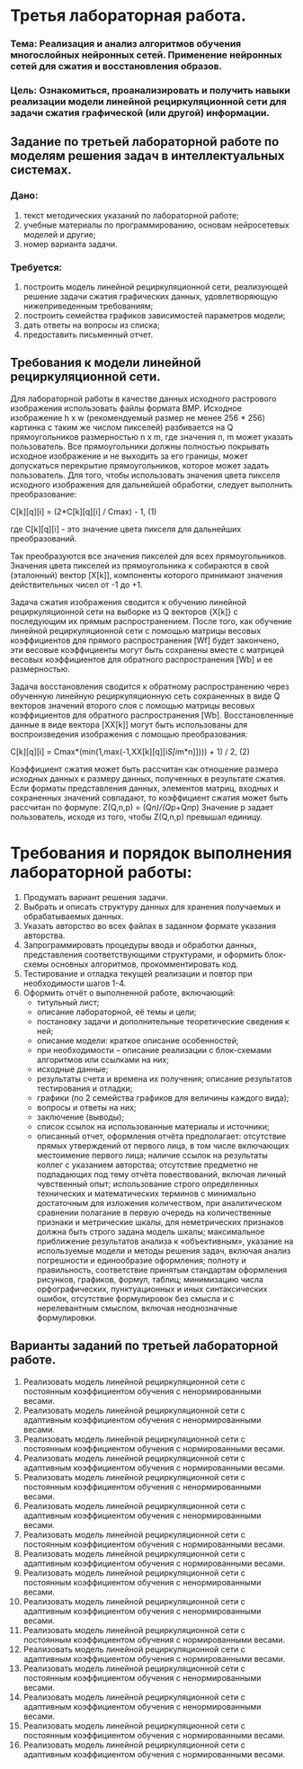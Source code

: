# Третья лабораторная работа.
### Тема: Реализация и анализ алгоритмов обучения многослойных нейронных сетей. Применение нейронных сетей для сжатия и восстановления образов.
### Цель: Ознакомиться, проанализировать и получить навыки реализации модели линейной рециркуляционной сети для задачи сжатия графической (или другой) информации.

## Задание по третьей лабораторной работе по моделям решения задач в интеллектуальных системах.
### Дано:
1. текст методических указаний по лабораторной работе;
2. учебные материалы по программированию, основам нейросетевых моделей и другие;
3. номер варианта задачи.

### Требуется:
1. построить модель линейной рециркуляционной сети, реализующей решение задачи сжатия графических данных, удовлетворяющую нижеприведенным требованиям;
2. построить семейства графиков зависимостей параметров модели;
3. дать ответы на вопросы из списка;
4. предоставить письменный отчет.


## Требования к модели линейной рециркуляционной сети.
Для лабораторной работы в качестве данных исходного растрового изображения использовать файлы формата BMP.
Исходное изображение h х w (рекомендуемый размер не менее 256 * 256) картинка с таким же числом пикселей) разбивается на Q прямоугольников размерностью n х m, где значения n, m может указать пользователь.
Все прямоугольники должны полностью покрывать исходное изображение и не выходить за его границы, может допускаться перекрытие прямоугольников, которое может задать пользователь.
Для того, чтобы использовать значения цвета пикселя исходного изображения для дальнейшей обработки, следует выполнить преобразование:

C[k][q][i] = (2*C[k][q][i] / Cmax) - 1, (1)

где C[k][q][i] - это значение цвета пикселя для дальнейших преобразований.

Так преобразуются все значения пикселей для всех прямоугольников.
Значения цвета пикселей из прямоугольника к собираются в свой (эталонный) вектор [X[k]], компоненты которого принимают значения действительных чисел от -1 до +1.

Задача сжатия изображения сводится к обучению линейной рециркуляционной сети на выборке из Q векторов {X[k]} с последующим их прямым распространением.
После того, как обучение линейной рециркуляционной сети с помощью матрицы весовых коэффициентов для прямого распространения [Wf] будет закончено, эти весовые коэффициенты могут быть сохранены вместе с матрицей весовых коэффициентов для обратного распространения [Wb] и ее размерностью.

Задача восстановления сводится к обратному распространению через обученную линейную рециркуляционную сеть сохраненных в виде Q векторов значений второго слоя с помощью матрицы весовых коэффициентов для обратного распространения [Wb].
Восстановленные данные в виде вектора [XX[k]] могут быть использованы для воспроизведения изображения с помощью преобразования:

C[k][q][i] = Cmax*(min(1,max(-1,XX[k][q][i*S[i*m*n]]))) + 1) / 2, (2)

Коэффициент сжатия может быть рассчитан как отношение размера исходных данных к размеру данных, полученных в результате сжатия.
Если форматы представления данных, элементов матриц, входных и сохраненных значений совпадают, то коэффициент сжатия может быть рассчитан по формуле:
Z(Q,n,p) = (Q*n)/(Q*p+Q*n*p)
Значение p задает пользователь, исходя из того, чтобы Z(Q,n,p) превышал единицу.


# Требования и порядок выполнения лабораторной работы:
1. Продумать вариант решения задачи.
2. Выбрать и описать структуру данных для хранения получаемых и обрабатываемых данных.
3. Указать авторство во всех файлах в заданном формате указания авторства.
4. Запрограммировать процедуры ввода и обработки данных, представления соответствующими структурами, и оформить блок-схемы основных алгоритмов, прокомментировать код.
5. Тестирование и отладка текущей реализации и повтор при необходимости шагов 1-4.
6. Оформить отчёт о выполненной работе, включающий:
   - титульный лист;
   - описание лабораторной, её темы и цели;
   - постановку задачи и дополнительные теоретические сведения к ней;
   - описание модели: краткое описание особенностей;
   - при необходимости – описание реализации с блок-схемами алгоритмов или ссылками на них;
   - исходные данные;
   - результаты счета и времена их получения; описание результатов тестирования и отладки;
   - графики (по 2 семейства графиков для величины каждого вида);
   - вопросы и ответы на них;
   - заключение (выводы);
   - список ссылок на использованные материалы и источники;
   - описанный отчет, оформления отчёта предполагает: отсутствие прямых утверждений от первого лица, в том числе включающих местоимение первого лица; наличие ссылок на результаты коллег с указанием авторства; отсутствие предметно не подпадающих под тему отчёта повествований, включая личный чувственный опыт; использование строго определенных технических и математических терминов с минимально достаточным для изложения количеством, при аналитическом сравнении полагание в первую очередь на количественные признаки и метрические шкалы, для неметрических признаков должна быть строго задана модель шкалы; максимальное приближение результатов анализа к «объективным», указание на используемые модели и методы решения задач, включая анализ погрешности и единообразие оформления; полноту и правильность, соответствие принятым стандартам оформления рисунков, графиков, формул, таблиц; минимизацию числа орфографических, пунктуационных и иных синтаксических ошибок, отсутствие формулировок без смысла и с нерелевантным смыслом, включая неоднозначные формулировки.


## Варианты заданий по третьей лабораторной работе.
1. Реализовать модель линейной рециркуляционной сети с постоянным коэффициентом обучения с ненормированными весами.
2. Реализовать модель линейной рециркуляционной сети с адаптивным коэффициентом обучения с ненормированными весами.
3. Реализовать модель линейной рециркуляционной сети с постоянным коэффициентом обучения с нормированными весами.
4. Реализовать модель линейной рециркуляционной сети с адаптивным коэффициентом обучения с нормированными весами.
5. Реализовать модель линейной рециркуляционной сети с постоянным коэффициентом обучения с ненормированными весами.
6. Реализовать модель линейной рециркуляционной сети с адаптивным коэффициентом обучения с ненормированными весами.
7. Реализовать модель линейной рециркуляционной сети с постоянным коэффициентом обучения с нормированными весами.
8. Реализовать модель линейной рециркуляционной сети с адаптивным коэффициентом обучения с нормированными весами.
9. Реализовать модель линейной рециркуляционной сети с постоянным коэффициентом обучения с ненормированными весами.
10. Реализовать модель линейной рециркуляционной сети с адаптивным коэффициентом обучения с ненормированными весами.
11. Реализовать модель линейной рециркуляционной сети с постоянным коэффициентом обучения с нормированными весами.
12. Реализовать модель линейной рециркуляционной сети с адаптивным коэффициентом обучения с нормированными весами.
13. Реализовать модель линейной рециркуляционной сети с постоянным коэффициентом обучения с ненормированными весами.
14. Реализовать модель линейной рециркуляционной сети с адаптивным коэффициентом обучения с ненормированными весами.
15. Реализовать модель линейной рециркуляционной сети с постоянным коэффициентом обучения с нормированными весами.
16. Реализовать модель линейной рециркуляционной сети с адаптивным коэффициентом обучения с нормированными весами.

